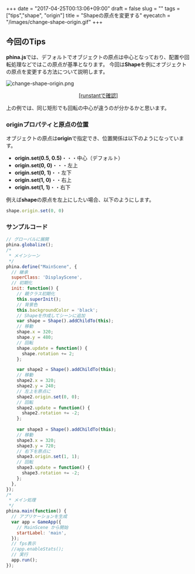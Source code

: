 +++
date = "2017-04-25T00:13:06+09:00"
draft = false
slug = ""
tags = ["tips","shape", "origin"]
title = "Shapeの原点を変更する"
eyecatch = "/images/change-shape-origin.gif"
+++ 

## 今回のTips
**phina.js**では、デフォルトでオブジェクトの原点は中心となっており、配置や回転処理などではこの原点が基準となります。
今回は**Shape**を例にオブジェクトの原点を変更する方法について説明します。

![change-shape-origin.png](/images/change-shape-origin.gif)

<center><a href="http://runstant.com/alkn203/projects/7058dacc" target="_blank">[runstantで確認]</a></center>

上の例では、同じ矩形でも回転の中心が違うのが分かるかと思います。

### originプロパティと原点の位置
オブジェクトの原点は**origin**で指定でき、位置関係は以下のようになっています。

* **origin.set(0.5, 0.5)**・・・中心（デフォルト）
* **origin.set(0, 0)**・・・左上
* **origin.set(0, 1)**・・左下
* **origin.set(1, 0)**・・右上
* **origin.set(1, 1)**・・右下

例えば**shape**の原点を左上にしたい場合、以下のようにします。

```js
shape.origin.set(0, 0)
```

### サンプルコード

```js
// グローバルに展開
phina.globalize();
/*
 * メインシーン
 */
phina.define("MainScene", {
  // 継承
  superClass: 'DisplayScene',
  // 初期化
  init: function() {
    // 親クラス初期化
    this.superInit();
    // 背景色
    this.backgroundColor = 'black';
    // Shapeを作成してシーンに追加
    var shape = Shape().addChildTo(this);
    // 移動
    shape.x = 320;
    shape.y = 480;
    // 回転
    shape.update = function() {
      shape.rotation += 2;  
    };

    var shape2 = Shape().addChildTo(this);
    // 移動
    shape2.x = 320;
    shape2.y = 240;
    // 左上を原点に
    shape2.origin.set(0, 0);
    // 回転
    shape2.update = function() {
      shape2.rotation += -2;  
    };
    
    var shape3 = Shape().addChildTo(this);
    // 移動
    shape3.x = 320;
    shape3.y = 720;
    // 右下を原点に
    shape3.origin.set(1, 1);
    // 回転
    shape3.update = function() {
      shape3.rotation += -2;  
    };
  },
});
/*
 * メイン処理
 */
phina.main(function() {
  // アプリケーションを生成
  var app = GameApp({
    // MainScene から開始
    startLabel: 'main',
  });
  // fps表示
  //app.enableStats();
  // 実行
  app.run();
});
```